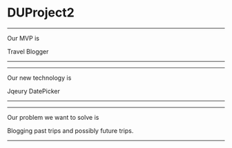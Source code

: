 # DUProject2
---

Our MVP is 

Travel Blogger

---
---

Our new technology is 

Jqeury DatePicker

---
---

Our problem we want to solve is 

Blogging past trips and possibly future trips.

---
